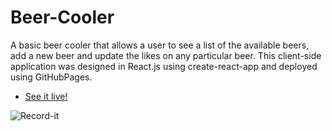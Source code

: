 # Beer-Cooler

A basic beer cooler that allows a user to see a list of the available beers, add a new beer and update the likes on any particular beer. This client-side application was designed in React.js using create-react-app and deployed using GitHubPages.

* [See it live!](https://becs919.github.io/beer-cooler/)

![Record-it](http://g.recordit.co/o1zTWQ5kwy.gif)
